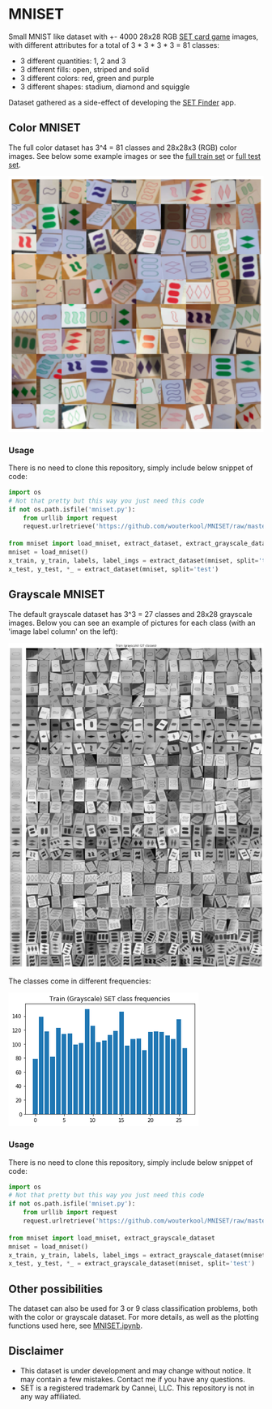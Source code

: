 # MNISET
Small MNIST like dataset with +- 4000 28x28 RGB [SET card game](https://en.wikipedia.org/wiki/Set_(card_game)) images, with different attributes for a total of 3 * 3 * 3 * 3 = 81 classes:
* 3 different quantities: 1, 2 and 3
* 3 different fills: open, striped and solid
* 3 different colors: red, green and purple
* 3 different shapes: stadium, diamond and squiggle

Dataset gathered as a side-effect of developing the [SET Finder](https://www.set-finder.com) app.

## Color MNISET
The full color dataset has 3^4 = 81 classes and 28x28x3 (RGB) color images. See below some example images or see the [full train set](images/full_train_set.png) or [full test set](images/full_test_set.png).

![random_color](images/random_color.png)

### Usage
There is no need to clone this repository, simply include below snippet of code:
```python
import os
# Not that pretty but this way you just need this code
if not os.path.isfile('mniset.py'):
    from urllib import request
    request.urlretrieve('https://github.com/wouterkool/MNISET/raw/master/mniset.py', 'mniset.py')

from mniset import load_mniset, extract_dataset, extract_grayscale_dataset
mniset = load_mniset()
x_train, y_train, labels, label_imgs = extract_dataset(mniset, split='train')
x_test, y_test, *_ = extract_dataset(mniset, split='test')
```

## Grayscale MNISET
The default grayscale dataset has 3^3 = 27 classes and 28x28 grayscale images. Below you can see an example of pictures for each class (with an 'image label column' on the left):

![classes_gray](images/classes_gray.png)

The classes come in different frequencies:

![train_frequencies_gray](images/train_frequencies_gray.png)

### Usage
There is no need to clone this repository, simply include below snippet of code:
```python
import os
# Not that pretty but this way you just need this code
if not os.path.isfile('mniset.py'):
    from urllib import request
    request.urlretrieve('https://github.com/wouterkool/MNISET/raw/master/mniset.py', 'mniset.py')

from mniset import load_mniset, extract_grayscale_dataset
mniset = load_mniset()
x_train, y_train, labels, label_imgs = extract_grayscale_dataset(mniset, split='train')
x_test, y_test, *_ = extract_grayscale_dataset(mniset, split='test')
```

## Other possibilities
The dataset can also be used for 3 or 9 class classification problems, both with the color or grayscale dataset. For more details, as well as the plotting functions used here, see [MNISET.ipynb](MNISET.ipynb).

## Disclaimer
* This dataset is under development and may change without notice. It may contain a few mistakes. Contact me if you have any questions.
* SET is a registered trademark by Cannei, LLC. This repository is not in any way affiliated.

